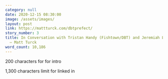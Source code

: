 ```yaml
---
category: null
date: 2020-12-15 08:30:00
image: /assets/images/
layout: post
link: https://mattturck.com/dbtprefect/
story_number: 3
title: In Conversation with Tristan Handy (Fishtown/DBT) and Jeremiah Lowin (Prefect)
  – Matt Turck
word_count: 10,186
---
```


200 characters for for intro

1,300 characters limit for linked in